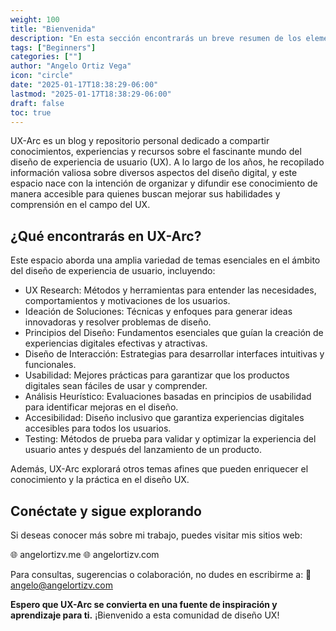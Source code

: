 ```yaml
---
weight: 100
title: "Bienvenida"
description: "En esta sección encontrarás un breve resumen de los elementos disponibles en ux-arc."
tags: ["Beginners"]
categories: [""]
author: "Angelo Ortiz Vega"
icon: "circle"
date: "2025-01-17T18:38:29-06:00"
lastmod: "2025-01-17T18:38:29-06:00"
draft: false
toc: true
---
```


UX-Arc es un blog y repositorio personal dedicado a compartir conocimientos, experiencias y recursos sobre el fascinante mundo del diseño de experiencia de usuario (UX). A lo largo de los años, he recopilado información valiosa sobre diversos aspectos del diseño digital, y este espacio nace con la intención de organizar y difundir ese conocimiento de manera accesible para quienes buscan mejorar sus habilidades y comprensión en el campo del UX.

## ¿Qué encontrarás en UX-Arc?

Este espacio aborda una amplia variedad de temas esenciales en el ámbito del diseño de experiencia de usuario, incluyendo:

- UX Research: Métodos y herramientas para entender las necesidades, comportamientos y motivaciones de los usuarios.
- Ideación de Soluciones: Técnicas y enfoques para generar ideas innovadoras y resolver problemas de diseño.
- Principios del Diseño: Fundamentos esenciales que guían la creación de experiencias digitales efectivas y atractivas.
- Diseño de Interacción: Estrategias para desarrollar interfaces intuitivas y funcionales.
- Usabilidad: Mejores prácticas para garantizar que los productos digitales sean fáciles de usar y comprender.
- Análisis Heurístico: Evaluaciones basadas en principios de usabilidad para identificar mejoras en el diseño.
- Accesibilidad: Diseño inclusivo que garantiza experiencias digitales accesibles para todos los usuarios.
- Testing: Métodos de prueba para validar y optimizar la experiencia del usuario antes y después del lanzamiento de un producto.

Además, UX-Arc explorará otros temas afines que pueden enriquecer el conocimiento y la práctica en el diseño UX.

## Conéctate y sigue explorando

Si deseas conocer más sobre mi trabajo, puedes visitar mis sitios web:

🌐 angelortizv.me
🌐 angelortizv.com

Para consultas, sugerencias o colaboración, no dudes en escribirme a:
📩 angelo@angelortizv.com

**Espero que UX-Arc se convierta en una fuente de inspiración y aprendizaje para ti.** ¡Bienvenido a esta comunidad de diseño UX!